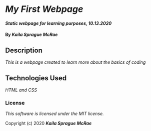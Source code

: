 # _My First Webpage_

#### _Static webpage for learning purposes, 10.13.2020_

#### By _**Kaila Sprague McRae**_

## Description

_This is a webpage created to learn more about the basics of coding_


## Technologies Used

_HTML and CSS_

### License

*This software is licensed under the MIT license.*

Copyright (c) 2020 **_Kaila Sprague McRae_**

